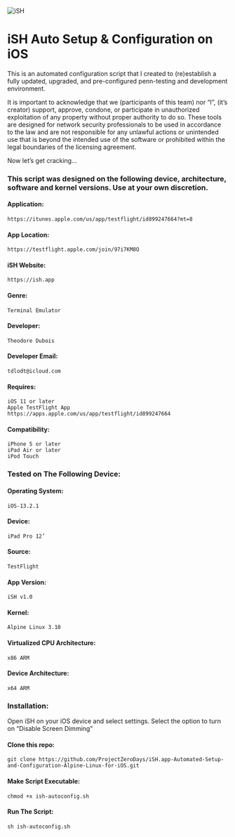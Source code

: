 ![iSH](https://ish.app/assets/icon.png "iSH")

# iSH Auto Setup & Configuration on iOS

This is an automated configuration script that I created to (re)establish a fully updated, upgraded, and pre-configured penn-testing and development environment. 

It is important to acknowledge that we (participants of this team) nor “I”, (it’s creator) support, approve, condone, or participate in unauthorized exploitation of any property without proper authority to do so. These tools are designed for network security professionals to be used in accordance to the law and are not responsible for any  unlawful actions or unintended use that is beyond the intended use of the software or prohibited within the legal boundaries of the licensing agreement.

Now let’s get cracking...

### This script was designed on the following device, architecture, software and kernel versions. Use at your own discretion.

#### Application:
    https://itunes.apple.com/us/app/testflight/id899247664?mt=8

#### App Location:
    https://testflight.apple.com/join/97i7KM8O

#### iSH Website:
    https://ish.app

#### Genre:
    Terminal Emulator 

#### Developer:
    Theodore Dubois

#### Developer Email:
    tdlodt@icloud.com

#### Requires:
    iOS 11 or later
    Apple TestFlight App
    https://apps.apple.com/us/app/testflight/id899247664

#### Compatibility:
    iPhone 5 or later
    iPad Air or later
    iPod Touch

### Tested on The Following Device:

#### Operating System:
    iOS-13.2.1

#### Device:
    iPad Pro 12’

#### Source:
    TestFlight 

#### App Version:
    iSH v1.0

#### Kernel:
    Alpine Linux 3.10 

#### Virtualized CPU Architecture:
    x86 ARM

#### Device Architecture:
    x64 ARM

### Installation: 

Open iSH on your iOS device and select settings. Select the option to turn on “Disable Screen Dimming”

#### Clone this repo:

    git clone https://github.com/ProjectZeroDays/iSH.app-Automated-Setup-and-Configuration-Alpine-Linux-for-iOS.git

#### Make Script Executable:

    chmod +x ish-autoconfig.sh

#### Run The Script:

    sh ish-autoconfig.sh
